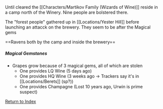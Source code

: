 Until cleared the [[Characters/Martikov Family (Wizards of Wine)]] reside in a camp north of the Winery. Nine people are bolstered there.

The "forest people" gathered up in [[Locations/Yester Hill]] before launching an attacck on the brewery. They seem to be after the Magical gems 

==Ravens both by the camp and inside the brewery==

##### Magical Gemstones
- Grapes grow because of 3 magical gems, all of which are stolen
	- One provides LQ Wine (5 days ago)
	- One provides HQ Wine (3 weeks ago -> Trackers say it's in [[Locations/Berets]] (sp?))
	- One provides Champagne (Lost 10 years ago, Urwin is prime suspect)

[Return to Index](Index)